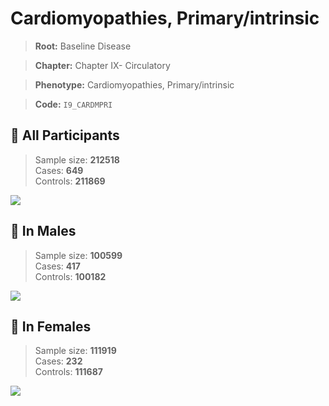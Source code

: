 # Cardiomyopathies, Primary/intrinsic

> **Root:** Baseline Disease  

> **Chapter:** Chapter IX- Circulatory  

> **Phenotype:** Cardiomyopathies, Primary/intrinsic  

> **Code:** `I9_CARDMPRI`

## 🧪 All Participants  
> Sample size: **212518**  
> Cases: **649**  
> Controls: **211869**
<img src="/Disease/Figures/ALL/Incidence/I9_CARDMPRI.png"/>
<CsvTable src="/Disease_Data/ALL/Incidence/COX_I9_CARDMPRI.csv" label="🔍 View full results" />

## 👨 In Males  
> Sample size: **100599**  
> Cases: **417**  
> Controls: **100182**
<img src="/Disease/Figures/Male/Incidence/I9_CARDMPRI.png"/>
<CsvTable src="/Disease_Data/Male/Incidence/COX_I9_CARDMPRI.csv" label="🔍 View full results" />

## 👩 In Females  
> Sample size: **111919**  
> Cases: **232**  
> Controls: **111687**
<img src="/Disease/Figures/Female/Incidence/I9_CARDMPRI.png"/>
<CsvTable src="/Disease_Data/Female/Incidence/COX_I9_CARDMPRI.csv" label="🔍 View full results" />
